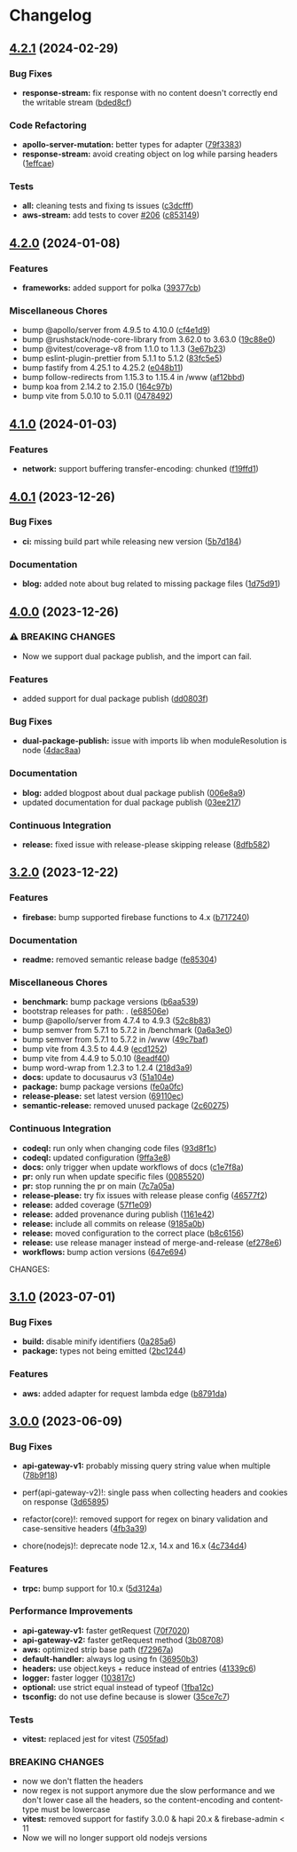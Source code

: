 # Changelog

## [4.2.1](https://github.com/H4ad/serverless-adapter/compare/v4.2.0...v4.2.1) (2024-02-29)


### Bug Fixes

* **response-stream:** fix response with no content doesn't correctly end the writable stream ([bded8cf](https://github.com/H4ad/serverless-adapter/commit/bded8cfe32a853529fea7334658709b12b2971e1))


### Code Refactoring

* **apollo-server-mutation:** better types for adapter ([79f3383](https://github.com/H4ad/serverless-adapter/commit/79f33833c4368282d421495b6f7a70a700bd06bb))
* **response-stream:** avoid creating object on log while parsing headers ([1effcae](https://github.com/H4ad/serverless-adapter/commit/1effcaebf23e83188d4836693428f1953d0403be))


### Tests

* **all:** cleaning tests and fixing ts issues ([c3dcfff](https://github.com/H4ad/serverless-adapter/commit/c3dcfff58ac3bc29294337abd074c567724a8198))
* **aws-stream:** add tests to cover [#206](https://github.com/H4ad/serverless-adapter/issues/206) ([c853149](https://github.com/H4ad/serverless-adapter/commit/c853149a6295f015b467825f20a60790cb346f65))

## [4.2.0](https://github.com/H4ad/serverless-adapter/compare/v4.1.0...v4.2.0) (2024-01-08)


### Features

* **frameworks:** added support for polka ([39377cb](https://github.com/H4ad/serverless-adapter/commit/39377cb16b20bdba7b724663b8076a6a394851a6))


### Miscellaneous Chores

* bump @apollo/server from 4.9.5 to 4.10.0 ([cf4e1d9](https://github.com/H4ad/serverless-adapter/commit/cf4e1d9485fe174c68ae1b70dc2c6d6e7a220c02))
* bump @rushstack/node-core-library from 3.62.0 to 3.63.0 ([19c88e0](https://github.com/H4ad/serverless-adapter/commit/19c88e01c74a8e4735ba66f6b5b77b2cbd579897))
* bump @vitest/coverage-v8 from 1.1.0 to 1.1.3 ([3e67b23](https://github.com/H4ad/serverless-adapter/commit/3e67b23dba80b00c65667c312578f07d39111919))
* bump eslint-plugin-prettier from 5.1.1 to 5.1.2 ([83fc5e5](https://github.com/H4ad/serverless-adapter/commit/83fc5e5cac5a08701815a6c73563a51866fdcbf9))
* bump fastify from 4.25.1 to 4.25.2 ([e048b11](https://github.com/H4ad/serverless-adapter/commit/e048b117034c2f4e7f3b25467dd24fa3b754e684))
* bump follow-redirects from 1.15.3 to 1.15.4 in /www ([af12bbd](https://github.com/H4ad/serverless-adapter/commit/af12bbd55d264dc2be668e24cb1f551e333f33ba))
* bump koa from 2.14.2 to 2.15.0 ([164c97b](https://github.com/H4ad/serverless-adapter/commit/164c97ba10e6d0ee4661bc980d279262f4a982c1))
* bump vite from 5.0.10 to 5.0.11 ([0478492](https://github.com/H4ad/serverless-adapter/commit/04784922a49429a57f9bbbd4773e42c069ce2cca))

## [4.1.0](https://github.com/H4ad/serverless-adapter/compare/v4.0.1...v4.1.0) (2024-01-03)


### Features

* **network:** support buffering transfer-encoding: chunked ([f19ffd1](https://github.com/H4ad/serverless-adapter/commit/f19ffd1f6b2da4cccbd2be6e48429c566719ade6))

## [4.0.1](https://github.com/H4ad/serverless-adapter/compare/v4.0.0...v4.0.1) (2023-12-26)


### Bug Fixes

* **ci:** missing build part while releasing new version ([5b7d184](https://github.com/H4ad/serverless-adapter/commit/5b7d18410acdc0aa547de2db63cf6347a5715b58))


### Documentation

* **blog:** added note about bug related to missing package files ([1d75d91](https://github.com/H4ad/serverless-adapter/commit/1d75d91fe8863c45ae2a7abe44aec6d51d96e44d))

## [4.0.0](https://github.com/H4ad/serverless-adapter/compare/v3.2.0...v4.0.0) (2023-12-26)


### ⚠ BREAKING CHANGES

* Now we support dual package publish, and the import can fail.

### Features

* added support for dual package publish ([dd0803f](https://github.com/H4ad/serverless-adapter/commit/dd0803ff5ebcabf22120da88b74a720c3661f846))


### Bug Fixes

* **dual-package-publish:** issue with imports lib when moduleResolution is node ([4dac8aa](https://github.com/H4ad/serverless-adapter/commit/4dac8aa07ef015f3b0fd8f8d766705271e93c111))


### Documentation

* **blog:** added blogpost about dual package publish ([006e8a9](https://github.com/H4ad/serverless-adapter/commit/006e8a94b02152e4857cda7951e285ff2b449430))
* updated documentation for dual package publish ([03ee217](https://github.com/H4ad/serverless-adapter/commit/03ee21746bee785d840ab26a1ec5ddf2bd6dea90))


### Continuous Integration

* **release:** fixed issue with release-please skipping release ([8dfb582](https://github.com/H4ad/serverless-adapter/commit/8dfb582742481f7e37e076f00c51d32907f401fd))

## [3.2.0](https://github.com/H4ad/serverless-adapter/compare/v3.1.0...v3.2.0) (2023-12-22)


### Features

* **firebase:** bump supported firebase functions to 4.x ([b717240](https://github.com/H4ad/serverless-adapter/commit/b717240a808d7d81905745347b17969e7caaf6f5))


### Documentation

* **readme:** removed semantic release badge ([fe85304](https://github.com/H4ad/serverless-adapter/commit/fe8530439df4ed48d3542127227ae98954fd84a5))


### Miscellaneous Chores

* **benchmark:** bump package versions ([b6aa539](https://github.com/H4ad/serverless-adapter/commit/b6aa539bb499fcadd2393c7bf010dfe6d726f2d5))
* bootstrap releases for path: . ([e68506e](https://github.com/H4ad/serverless-adapter/commit/e68506ea9c5a5fb8492b7cc7bb03400c95700668))
* bump @apollo/server from 4.7.4 to 4.9.3 ([52c8b83](https://github.com/H4ad/serverless-adapter/commit/52c8b83db4d8b80120aea6ccb32e8b4580466168))
* bump semver from 5.7.1 to 5.7.2 in /benchmark ([0a6a3e0](https://github.com/H4ad/serverless-adapter/commit/0a6a3e0a0e536f43e2c61f307f955b01a97e1169))
* bump semver from 5.7.1 to 5.7.2 in /www ([49c7baf](https://github.com/H4ad/serverless-adapter/commit/49c7baf364e251d78da4349ab35c6b69837a003d))
* bump vite from 4.3.5 to 4.4.9 ([ecd1252](https://github.com/H4ad/serverless-adapter/commit/ecd125253229ed032f21606238fbc27fc74d5e95))
* bump vite from 4.4.9 to 5.0.10 ([8eadf40](https://github.com/H4ad/serverless-adapter/commit/8eadf405eea86facff1268b9fb4d5d153a873fbb))
* bump word-wrap from 1.2.3 to 1.2.4 ([218d3a9](https://github.com/H4ad/serverless-adapter/commit/218d3a906c0b18156110c4c8fe155d0f183fca29))
* **docs:** update to docusaurus v3 ([51a104e](https://github.com/H4ad/serverless-adapter/commit/51a104e000e867ae3601a70408cec8d0ab2d8cc3))
* **package:** bump package versions ([fe0a0fc](https://github.com/H4ad/serverless-adapter/commit/fe0a0fc35c687037dfa172dbb667c4451d539ad8))
* **release-please:** set latest version ([69110ec](https://github.com/H4ad/serverless-adapter/commit/69110ec1f418831ac4a49545d1bf40c291212293))
* **semantic-release:** removed unused package ([2c60275](https://github.com/H4ad/serverless-adapter/commit/2c602753ecd3fcdff23567ec8a77e317ebd7f9fe))


### Continuous Integration

* **codeql:** run only when changing code files ([93d8f1c](https://github.com/H4ad/serverless-adapter/commit/93d8f1c029e2c84e5c4b1366ecddc9b1b11c6fa5))
* **codeql:** updated configuration ([9ffa3e8](https://github.com/H4ad/serverless-adapter/commit/9ffa3e8b5f4c7df8772cd64ef8640646879f713f))
* **docs:** only trigger when update workflows of docs ([c1e7f8a](https://github.com/H4ad/serverless-adapter/commit/c1e7f8aefdaf18a12f5a26c2b0cbc94f4c830322))
* **pr:** only run when update specific files ([0085520](https://github.com/H4ad/serverless-adapter/commit/0085520b20edb0a33111bdb7780195805d31b0af))
* **pr:** stop running the pr on main ([7c7a05a](https://github.com/H4ad/serverless-adapter/commit/7c7a05a78928a2ef96d67dae38f6f56b25361575))
* **release-please:** try fix issues with release please config ([46577f2](https://github.com/H4ad/serverless-adapter/commit/46577f2c79bcc9f20b9925f6fa629f534d63a4f9))
* **release:** added coverage ([57f1e09](https://github.com/H4ad/serverless-adapter/commit/57f1e09d63936546764708880e5dd5e799c332b6))
* **release:** added provenance during publish ([1161e42](https://github.com/H4ad/serverless-adapter/commit/1161e4227fb63ad272ba740ba186de63d40955c3))
* **release:** include all commits on release ([9185a0b](https://github.com/H4ad/serverless-adapter/commit/9185a0b6ab34174905669cfdd084b2cc9afe54bb))
* **release:** moved configuration to the correct place ([b8c6156](https://github.com/H4ad/serverless-adapter/commit/b8c6156eb3d7df06f1c370965e91abc850217adc))
* **release:** use release manager instead of merge-and-release ([ef278e6](https://github.com/H4ad/serverless-adapter/commit/ef278e6efc2732e5e21d2e3ae9d32fb96ac1edc2))
* **workflows:** bump action versions ([647e694](https://github.com/H4ad/serverless-adapter/commit/647e694ce6919925c5df4188450e49faa5ec3fc8))

CHANGES:

## [3.1.0](https://github.com/H4ad/serverless-adapter/compare/v3.0.0...v3.1.0) (2023-07-01)


### Bug Fixes

* **build:** disable minify identifiers ([0a285a6](https://github.com/H4ad/serverless-adapter/commit/0a285a6b2249d56ce39a762872bcc7cfb4515f8c))
* **package:** types not being emitted ([2bc1244](https://github.com/H4ad/serverless-adapter/commit/2bc124456f41855798ed7d5c4a132b2d83bf16fd))


### Features

* **aws:** added adapter for request lambda edge ([b8791da](https://github.com/H4ad/serverless-adapter/commit/b8791da9c4718a837d9ae01d89bba7b30067dc52))

## [3.0.0](https://github.com/H4ad/serverless-adapter/compare/v2.17.0...v3.0.0) (2023-06-09)


### Bug Fixes

* **api-gateway-v1:** probably missing query string value when multiple ([78b9f18](https://github.com/H4ad/serverless-adapter/commit/78b9f18dfb8a459f0c1557fdf702f68a078c098b))


* perf(api-gateway-v2)!: single pass when collecting headers and cookies on response ([3d65895](https://github.com/H4ad/serverless-adapter/commit/3d65895f174db00e2e45b3626223874a2d71f40a))
* refactor(core)!: removed support for regex on binary validation and case-sensitive headers ([4fb3a39](https://github.com/H4ad/serverless-adapter/commit/4fb3a39f0434d29d66b018f451698954ecbf3ed4))
* chore(nodejs)!: deprecate node 12.x, 14.x and 16.x ([4c734d4](https://github.com/H4ad/serverless-adapter/commit/4c734d4fed3bb9384b514ccf28d41f34c5360b76))


### Features

* **trpc:** bump support for 10.x ([5d3124a](https://github.com/H4ad/serverless-adapter/commit/5d3124a115dc44099fc681eec9592636374f85b8))


### Performance Improvements

* **api-gateway-v1:** faster getRequest ([70f7020](https://github.com/H4ad/serverless-adapter/commit/70f7020e347e57417920b32eb68d4456df7db246))
* **api-gateway-v2:** faster getRequest method ([3b08708](https://github.com/H4ad/serverless-adapter/commit/3b087087af1873414c85c8db09b5867c0752ab56))
* **aws:** optimized strip base path ([f72967a](https://github.com/H4ad/serverless-adapter/commit/f72967afaa1cdc4dbc95cc2298d560dc21b27884))
* **default-handler:** always log using fn ([36950b3](https://github.com/H4ad/serverless-adapter/commit/36950b36e246a43dc45d2d9ef2d989402eef916b))
* **headers:** use object.keys + reduce instead of entries ([41339c6](https://github.com/H4ad/serverless-adapter/commit/41339c681f52b05328097a8b4cbb9cf27e704a84))
* **logger:** faster logger ([103817c](https://github.com/H4ad/serverless-adapter/commit/103817c7a284dabedb78807d6db7fbf2ed42ed75))
* **optional:** use strict equal instead of typeof ([1fba12c](https://github.com/H4ad/serverless-adapter/commit/1fba12c6e22089376437a8976971ad30df1283e1))
* **tsconfig:** do not use define because is slower ([35ce7c7](https://github.com/H4ad/serverless-adapter/commit/35ce7c738b69a39b7179f1d8cae40924967ad0cd))


### Tests

* **vitest:** replaced jest for vitest ([7505fad](https://github.com/H4ad/serverless-adapter/commit/7505fad2b3078aabbc72c105033043c597842933))


### BREAKING CHANGES

* now we don't flatten the headers
* now regex is not support anymore due the slow performance and we don't lower case
all the headers, so the content-encoding and content-type must be lowercase
* **vitest:** removed support for fastify 3.0.0 & hapi 20.x & firebase-admin < 11
* Now we will no longer support old nodejs versions
